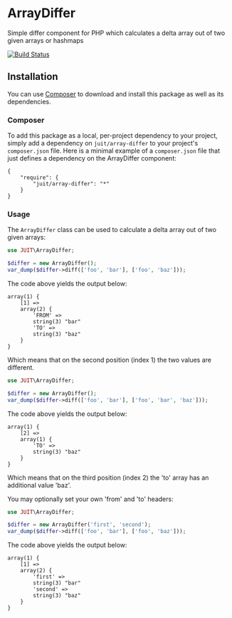 # ArrayDiffer

Simple differ component for PHP which calculates a delta array out of two given arrays or hashmaps

[![Build Status](https://api.travis-ci.org/janunger/array-differ.png?branch=master)](http://travis-ci.org/janunger/array-differ)

## Installation

You can use [Composer](http://getcomposer.org/) to download and install this package as well as its dependencies.

### Composer

To add this package as a local, per-project dependency to your project, simply add a dependency on `juit/array-differ` to your project's `composer.json` file. Here is a minimal example of a `composer.json` file that just defines a dependency on the ArrayDiffer component:

    {
        "require": {
            "juit/array-differ": "*"
        }
    }

### Usage

The `ArrayDiffer` class can be used to calculate a delta array out of two given arrays:

```php
use JUIT\ArrayDiffer;

$differ = new ArrayDiffer();
var_dump($differ->diff(['foo', 'bar'], ['foo', 'baz']));
```

The code above yields the output below:

    array(1) {
        [1] =>
        array(2) {
            'FROM' =>
            string(3) "bar"
            'TO' =>
            string(3) "baz"
        }
    }

Which means that on the second position (index 1) the two values are different.

```php
use JUIT\ArrayDiffer;

$differ = new ArrayDiffer();
var_dump($differ->diff(['foo', 'bar'], ['foo', 'bar', 'baz']));
```

The code above yields the output below:

    array(1) {
        [2] =>
        array(1) {
            'TO' =>
            string(3) "baz"
        }
    }
    
Which means that on the third position (index 2) the 'to' array has an additional value 'baz'.

You may optionally set your own 'from' and 'to' headers:

```php
use JUIT\ArrayDiffer;

$differ = new ArrayDiffer('first', 'second');
var_dump($differ->diff(['foo', 'bar'], ['foo', 'baz']));
```

The code above yields the output below:
    
    array(1) {
        [1] =>
        array(2) {
            'first' =>
            string(3) "bar"
            'second' =>
            string(3) "baz"
        }
    }

